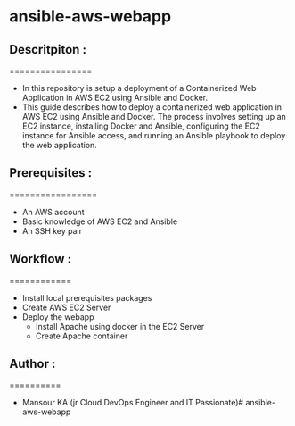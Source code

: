 # ansible-aws-webapp

## Descritpiton :
================
- In this repository is setup a deployment of a Containerized Web Application in AWS EC2 using Ansible and Docker.
- This guide describes how to deploy a containerized web application in AWS EC2 using Ansible and Docker. The process involves setting up an EC2 instance, installing Docker and Ansible, configuring the EC2 instance for Ansible access, and running an Ansible playbook to deploy the web application.

## Prerequisites :
=================
- An AWS account
- Basic knowledge of AWS EC2 and Ansible
- An SSH key pair

## Workflow :
============
* Install local prerequisites packages
* Create AWS EC2 Server
* Deploy the webapp
    - Install Apache using docker in the EC2 Server
    - Create Apache container


## Author :
==========
- Mansour KA (jr Cloud DevOps Engineer and IT Passionate)# ansible-aws-webapp
